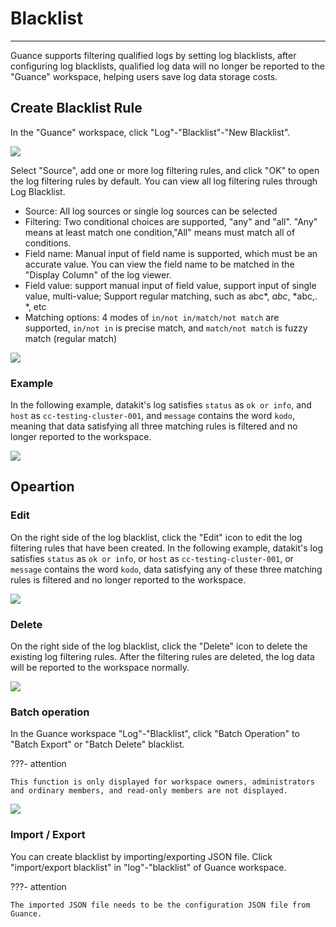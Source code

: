 # Blacklist
---

Guance supports filtering qualified logs by setting log blacklists, after configuring log blacklists, qualified log data will no longer be reported to the "Guance" workspace, helping users save log data storage costs.

## Create Blacklist Rule 

In the "Guance" workspace, click "Log"-"Blacklist"-"New Blacklist".

![](img/4.log_blacklist_1.png)

Select "Source", add one or more log filtering rules, and click "OK" to open the log filtering rules by default. You can view all log filtering rules through Log Blacklist. 
 
- Source: All log sources or single log sources can be selected     
- Filtering: Two conditional choices are supported, "any" and "all". "Any" means at least match one condition,"All" means must match all of conditions.    
- Field name: Manual input of field name is supported, which must be an accurate value. You can view the field name to be matched in the "Display Column" of the log viewer.    
- Field value: support manual input of field value, support input of single value, multi-value; Support regular matching, such as abc*, *abc*, *abc,. *, etc     
- Matching options: 4 modes of ` in/not in/match/not match ` are supported, ` in/not in ` is precise match, and ` match/not match ` is fuzzy match (regular match)     


![](img/4.log_blacklist_2.png)

### Example

In the following example, datakit's log satisfies ` status ` as ` ok or info `, and ` host ` as ` cc-testing-cluster-001 `, and ` message ` contains the word ` kodo `, meaning that data satisfying all three matching rules is filtered and no longer reported to the workspace.

![](img/4.log_blacklist_3.png)

## Opeartion

### Edit

On the right side of the log blacklist, click the "Edit" icon to edit the log filtering rules that have been created. In the following example, datakit's log satisfies ` status ` as ` ok or info `, or ` host ` as ` cc-testing-cluster-001 `, or ` message ` contains the word ` kodo `, data satisfying any of these three matching rules is filtered and no longer reported to the workspace.

![](img/4.log_blacklist_4.png)

### Delete

On the right side of the log blacklist, click the "Delete" icon to delete the existing log filtering rules. After the filtering rules are deleted, the log data will be reported to the workspace normally.

![](img/1.log_5.png)

### Batch operation

In the Guance workspace "Log"-"Blacklist", click "Batch Operation" to "Batch Export" or "Batch Delete" blacklist.

???- attention

    This function is only displayed for workspace owners, administrators and ordinary members, and read-only members are not displayed.

![](img/2.log_blacklist_1.png)

### Import / Export

You can create blacklist by importing/exporting JSON file. Click "import/export blacklist" in "log"-"blacklist" of Guance workspace.

???- attention

    The imported JSON file needs to be the configuration JSON file from Guance.

